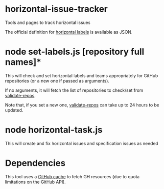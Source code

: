 # horizontal-issue-tracker

Tools and pages to track horizontal issues

The official definition for [horizontal labels](https://w3c.github.io/hr-labels.json) is available as JSON.

# node set-labels.js [repository full names]*

This will check and set horizontal labels and teams appropriately for GitHub repositories (or a new one if passed as arguments).

If no arguments, it will fetch the list of repositories to check/set from [validate-repos](https://w3c.github.io/validate-repos/hr-repos.json).

Note that, if you set a new one, [validate-repos](https://w3c.github.io/validate-repos/hr-repos.json) can take up to 24 hours to be updated.

# node horizontal-task.js

This will create and fix horizontal issues and specification issues as needed

# Dependencies

This tool uses a [GitHub cache](https://github.com/plehegar/github-cache/) to fetch GH resources (due to quota limitations on the GitHub API).
